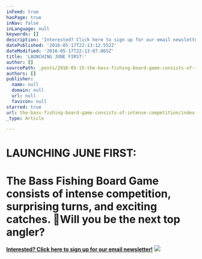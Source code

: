 ```yaml
---
inFeed: true
hasPage: true
inNav: false
inLanguage: null
keywords: []
description: 'Interested? Click here to sign up for our email newsletter!'
datePublished: '2016-05-17T22:13:12.552Z'
dateModified: '2016-05-17T22:13:07.065Z'
title: 'LAUNCHING JUNE FIRST:'
author: []
sourcePath: _posts/2016-05-15-the-bass-fishing-board-game-consists-of-intense-competition.md
authors: []
publisher:
  name: null
  domain: null
  url: null
  favicon: null
starred: true
url: the-bass-fishing-board-game-consists-of-intense-competition/index.html
_type: Article

---
```

# LAUNCHING JUNE FIRST:

# The Bass Fishing Board Game consists of intense competition, surprising turns, and exciting catches. Will you be the next top angler?

[**Interested? Click here to sign up for our email newsletter!**][0]
![](https://the-grid-user-content.s3-us-west-2.amazonaws.com/380785a1-b0b3-411a-ac51-ed0821c6bfee.jpg)

[0]: http://eepurl.com/b1XUBn
